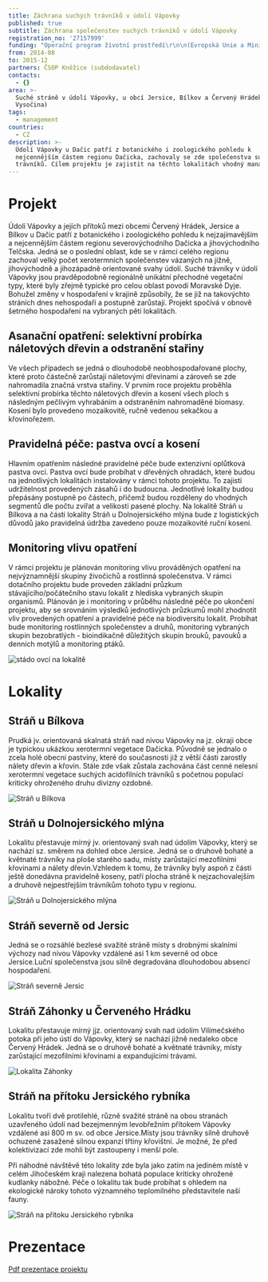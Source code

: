 ```yaml
---
title: Záchrana suchých trávníků v údolí Vápovky
published: true
subtitle: Záchrana společenstev suchých trávníků v údolí Vápovky
registration_no: '27157999'
funding: "Operační program životní prostředí\r\n\n(Evropská Unie a Ministerstvo životního prostředí České republiky)\r\n\n\r\n\n![](/media/banner-opzp_erdf_cmyk.jpg)\n\nPodporováno z Evropského fondu pro regionální rozvoj"
from: 2014-08
to: 2015-12
partners: ČSOP Kněžice (subdodavatel)
contacts:
  - {}
area: >-
  Suché stráně v údolí Vápovky, u obcí Jersice, Bílkov a Červený Hrádek (kraj
  Vysočina)
tags:
  - management
countries:
  - CZ
description: >-
  Údolí Vápovky u Dačic patří z botanického i zoologického pohledu k
  nejcennějším částem regionu Dačicka, zachovaly se zde společenstva suchých
  trávníků. Cílem projektu je zajistit na těchto lokalitách vhodný management.
---
```

# Projekt

Údolí Vápovky a jejích přítoků mezi obcemi Červený Hrádek, Jersice a Bílkov u Dačic patří z botanického i zoologického pohledu k nejzajímavějším a nejcennějším částem regionu severovýchodního Dačicka a jihovýchodního Telčska. Jedná se o poslední oblast, kde se v rámci celého regionu zachoval velký počet xerotermních společenstev vázaných na jižně, jihovýchodně a jihozápadně orientované svahy údolí. Suché trávníky v údolí Vápovky jsou pravděpodobně regionálně unikátní přechodné vegetační typy, které byly zřejmě typické pro celou oblast povodí Moravské Dyje. Bohužel změny v hospodaření v krajině způsobily, že se již na takovýchto stráních dnes nehospodaří a postupně zarůstají. Projekt spočívá v obnově šetrného hospodaření na vybraných pěti lokalitách.

## Asanační opatření: selektivní probírka náletových dřevin a odstranění stařiny

Ve všech případech se jedná o dlouhodobě neobhospodařované plochy, které proto částečně zarůstají náletovými dřevinami a zároveň se zde nahromadila značná vrstva stařiny. V prvním roce projektu proběhla selektivní probírka těchto náletových dřevin a kosení všech ploch s následným pečlivým vyhrabáním a odstraněním nahromaděné biomasy. Kosení bylo provedeno mozaikovitě, ručně vedenou sekačkou a křovinořezem. 

## Pravidelná péče: pastva ovcí a kosení

Hlavním opatřením následné pravidelné péče bude extenzivní oplůtková pastva ovcí. Pastva ovcí bude probíhat v dřevěných ohradách, které budou na jednotlivých lokalitách instalovány v rámci tohoto projektu. To zajistí udržitelnost provedených zásahů i do budoucna. Jednotlivé lokality budou přepásány postupně po částech, přičemž budou rozděleny do vhodných segmentů dle počtu zvířat a velikosti pasené plochy. Na lokalitě Stráň u Bílkova a na části lokality Stráň u Dolnojersického mlýna bude z logistických důvodů jako pravidelná údržba zavedeno pouze mozaikovité ruční kosení. 

## Monitoring vlivu opatření

V rámci projektu je plánován monitoring vlivu prováděných opatření na nejvýznamnější skupiny živočichů a rostlinná společenstva. V rámci dotačního projektu bude proveden základní průzkum stávajícího/počátečního stavu lokalit z hlediska vybraných skupin organismů. Plánován je i monitoring v průběhu následné péče po ukončení projektu, aby se srovnáním výsledků jednotlivých průzkumů mohl zhodnotit vliv provedených opatření a pravidelné péče na biodiversitu lokalit. Probíhat bude monitoring rostlinných společenstev a druhů, monitoring vybraných skupin bezobratlých - bioindikačně důležitých skupin brouků, pavouků a denních motýlů a monitoring ptáků.

![stádo ovcí na lokalitě](/media/dscn1020.jpg "Ovce vypásající jednu z lokalit")

# Lokality

## Stráň u Bílkova

Prudká jv. orientovaná skalnatá stráň nad nivou Vápovky na jz. okraji obce je typickou ukázkou xerotermní vegetace Dačicka. Původně se jednalo o zcela holé obecní pastviny, které do současnosti již z větší části zarostly nálety dřevin a křovin. Stále zde však zůstala zachována část cenné nelesní xerotermní vegetace suchých acidofilních trávníků s početnou populací kriticky ohroženého druhu divizny ozdobné.

![Stráň u Bílkova](/media/img_9963_bilkov.jpg "Stráň u Bílkova")



## Stráň u Dolnojersického mlýna

Lokalitu přestavuje mírný jv. orientovaný svah nad údolím Vápovky, který se nachází sz. směrem na dohled obce Jersice. Jedná se o druhově bohaté a květnaté trávníky na ploše starého sadu, místy zarůstající mezofilními křovinami a nálety dřevin.Vzhledem k tomu, že trávníky byly aspoň z části ještě donedávna pravidelně koseny, patří plocha stráně k nejzachovalejším a druhově nejpestřejším trávníkům tohoto typu v regionu.

![Stráň u Dolnojersického mlýna](/media/p6020016_dj.jpg "Stráň u Dolnojersického mlýna")



## Stráň severně od Jersic

Jedná se o rozsáhlé bezlesé svažité stráně místy s drobnými skalními výchozy nad nivou Vápovky vzdálené asi 1 km severně od obce Jersice.Luční společenstva jsou silně degradována dlouhodobou absencí hospodaření.

![Stráň severně Jersic](/media/dscn1010_hornojersic.jpg "Stráň severně Jersic")



## Stráň Záhonky u Červeného Hrádku

Lokalitu přestavuje mírný jjz. orientovaný svah nad údolím Vilímečského potoka při jeho ústí do Vápovky, který se nachází jižně nedaleko obce Červený Hrádek. Jedná se o druhově bohaté a květnaté trávníky, místy zarůstající mezofilními křovinami a expandujícími trávami.

![Lokalita Záhonky](/media/p5290012_zahonky.jpg "Lokalita Záhonky")

 

## Stráň na přítoku Jersického rybníka

Lokalitu tvoří dvě protilehlé, různě svažité stráně na obou stranách uzavřeného údolí nad bezejmenným levobřežním přítokem Vápovky vzdálené asi 800 m sv. od obce Jersice.Místy jsou trávníky silně druhově ochuzené zasažené silnou expanzí třtiny křovištní. Je možné, že před kolektivizací zde mohli být zastoupeny i menší pole.

Při náhodné návštěvě této lokality zde byla jako zatím na jediném místě v celém Jihočeském kraji nalezena bohatá populace kriticky ohrožené kudlanky nábožné. Péče o lokalitu tak bude probíhat s ohledem na ekologické nároky tohoto významného teplomilného představitele naší fauny.

![Stráň na přítoku Jersického rybníka](/media/p7190015_přítok.jpg "Stráň na přítoku Jersického rybníka")

# 

## 

# Prezentace

[Pdf prezentace projektu](/media/Vápovka_trávníky_v_web.pdf)
